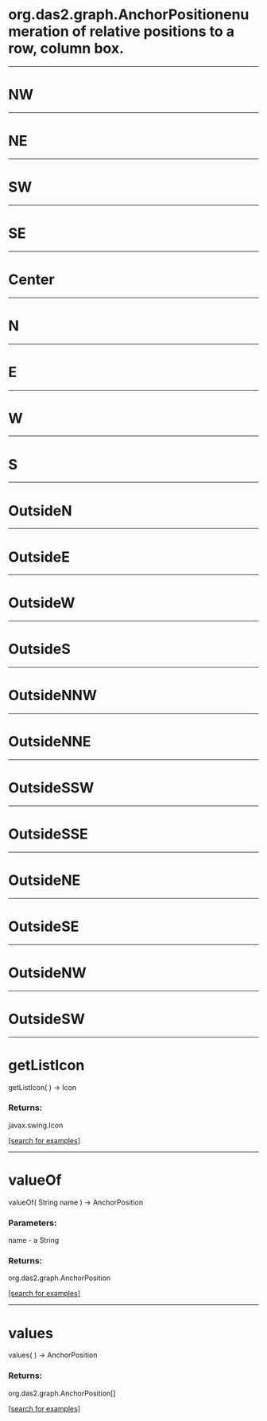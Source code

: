 # org.das2.graph.AnchorPositionenumeration of relative positions to a row, column box.
***
<a name="NW"></a>
# NW



***
<a name="NE"></a>
# NE



***
<a name="SW"></a>
# SW



***
<a name="SE"></a>
# SE



***
<a name="Center"></a>
# Center



***
<a name="N"></a>
# N



***
<a name="E"></a>
# E



***
<a name="W"></a>
# W



***
<a name="S"></a>
# S



***
<a name="OutsideN"></a>
# OutsideN



***
<a name="OutsideE"></a>
# OutsideE



***
<a name="OutsideW"></a>
# OutsideW



***
<a name="OutsideS"></a>
# OutsideS



***
<a name="OutsideNNW"></a>
# OutsideNNW



***
<a name="OutsideNNE"></a>
# OutsideNNE



***
<a name="OutsideSSW"></a>
# OutsideSSW



***
<a name="OutsideSSE"></a>
# OutsideSSE



***
<a name="OutsideNE"></a>
# OutsideNE



***
<a name="OutsideSE"></a>
# OutsideSE



***
<a name="OutsideNW"></a>
# OutsideNW



***
<a name="OutsideSW"></a>
# OutsideSW



***
<a name="getListIcon"></a>
# getListIcon
getListIcon(  ) &rarr; Icon



### Returns:
javax.swing.Icon


<a href="https://github.com/autoplot/dev/search?q=getListIcon&unscoped_q=getListIcon">[search for examples]</a>

***
<a name="valueOf"></a>
# valueOf
valueOf( String name ) &rarr; AnchorPosition



### Parameters:
name - a String

### Returns:
org.das2.graph.AnchorPosition


<a href="https://github.com/autoplot/dev/search?q=valueOf&unscoped_q=valueOf">[search for examples]</a>

***
<a name="values"></a>
# values
values(  ) &rarr; AnchorPosition



### Returns:
org.das2.graph.AnchorPosition[]


<a href="https://github.com/autoplot/dev/search?q=values&unscoped_q=values">[search for examples]</a>

